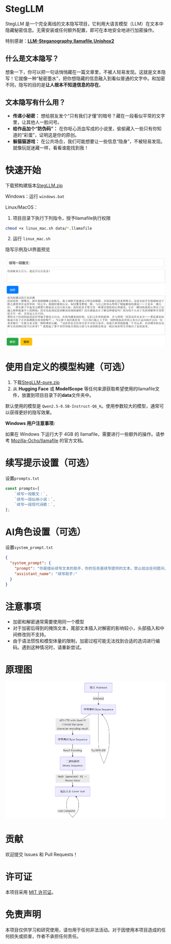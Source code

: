# StegLLM

StegLLM 是一个完全离线的文本隐写项目，它利用大语言模型（LLM）在文本中隐藏秘密信息。无需安装或任何额外配置，即可在本地安全地进行加密操作。

特别感谢：**[LLM-Steganography](https://github.com/HighDoping/LLM-Steganography/),[llamafile](https://github.com/Mozilla-Ocho/llamafile),[Unishox2](https://github.com/siara-cc/Unishox2)**

## 什么是文本隐写？

想象一下，你可以把一句话悄悄藏在一篇文章里，不被人轻易发现。这就是文本隐写！它就像一种“秘密墨水”，把你想隐藏的信息融入到看似普通的文字中。和加密不同，隐写的目的是**让人根本不知道信息的存在**。

## 文本隐写有什么用？

*   **传递小秘密：** 想给朋友发个“只有我们才懂”的暗号？藏在一段看似平常的文字里，让其他人一脸问号。
*   **给作品加个“防伪码”：** 在你呕心沥血写成的小说里，偷偷藏入一些只有你知道的“彩蛋”，证明这是你的原创。
*   **躲猫猫游戏：** 在公共场合，我们可能想要让一些信息“隐身”，不被轻易发现。就像玩捉迷藏一样，看看谁能找到我！

# 快速开始

下载预构建版本[StegLLM.zip](https://github.com/Rin313/StegLLM/releases)

Windows：运行 `windows.bat`

Linux/MacOS：
1. 项目目录下执行下列指令，授予llamafile执行权限
```bash
chmod +x linux_mac.sh data/*.llamafile
```
2. 运行 `linux_mac.sh`

隐写示例及UI界面预览

![StegLLM](img.png "隐写示例及UI界面预览")

# 使用自定义的模型构建（可选）

1. 下载[StegLLM-pure.zip](https://github.com/Rin313/StegLLM/releases)
2. 从 **Hugging Face** 或 **ModelScope** 等任何来源获取希望使用的llamafile文件，放置到项目目录下的**data**文件夹中。

默认使用的模型是 `Qwen2.5-0.5B-Instruct-Q6_K`。使用参数较大的模型，通常可以获得更好的隐写效果。

**Windows 用户注意事项:**

如果在 Windows 下运行大于 4GB 的 llamafile，需要进行一些额外的操作。请参考 [Mozilla-Ocho/llamafile](https://github.com/Mozilla-Ocho/llamafile) 的官方文档。

# 续写提示设置（可选）

设置`prompts.txt`

```javascript
const prompts=[
    `续写一段散文：`,
    `续写一段仙侠小说：`,
    `续写一段现代诗歌：`,
];
```

# AI角色设置（可选）

设置`system_prompt.txt`

```json
{
  "system_prompt": {
    "prompt": "你是擅长续写文本的助手，你的任务是续写提供的文本，禁止给出任何提问、提示、任务要求、补充说明、评论和解释性文字。你的续写总是符合自然语言的表达方式，充满创造性，允许用户输入空白。",
    "assistant_name": "续写助手:"
  }
}
```

# 注意事项
*   加密和解密通常需要使用同一个模型
*   对于加密后得到的掩饰文本，尾部文本插入对解密的影响较小，头部插入和中间修改则不支持。
*   由于语法惯性和模型体量的限制，加密过程可能无法找到合适的选词进行编码。遇到这种情况时，请重新尝试。

# 原理图

![StegLLM](mermaid-diagram.png "StegLLM 原理图")

# 贡献

欢迎提交 Issues 和 Pull Requests！

# 许可证

本项目采用 [MIT 许可证](LICENSE)。

# 免责声明

本项目仅供学习和研究使用，请勿用于任何非法活动。对于因使用本项目造成的任何损失或损害，作者不承担任何责任。